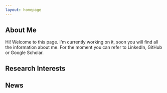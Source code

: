 ```yaml
---
layout: homepage
---
```


## About Me

Hi! Welcome to this page. I'm currently working on it, soon you will find all the information about me.
For the moment you can refer to LinkedIn, GitHub or Google Scholar.

## Research Interests

[//]: # (- **Computer Vision:** image recognition, image generation, video captioning)

[//]: # (- **Machine Learning:** meta-learning, incremental learning, transfer learning)

## News

[//]: # (- **[Feb. 2020]** Our paper about incremental learning is accepted to CVPR 2020.)

[//]: # (- **[Feb. 2020]** We will host the ACM Multimedia Asia 2020 conference in Singapore!)

[//]: # (- **[Sept. 2019]** Our paper about few-shot learning is accepted to NeurIPS 2019.)

[//]: # (- **[Mar. 2019]** Our paper about few-shot learning is accepted to CVPR 2019.)

[//]: # ()
[//]: # ({% include_relative _includes/publications.md %})

[//]: # ()
[//]: # ({% include_relative _includes/services.md %})
